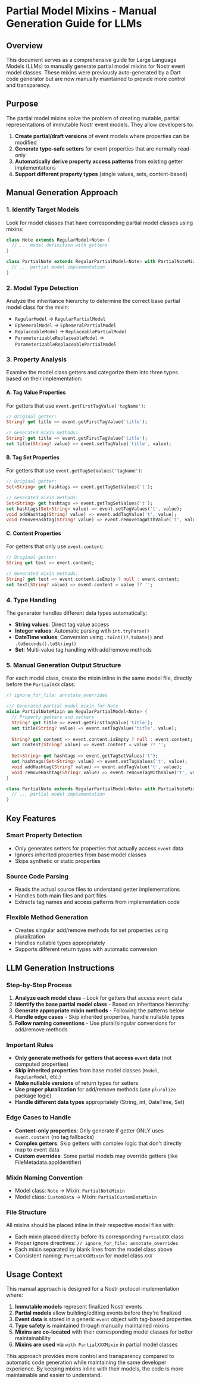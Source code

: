 # Partial Model Mixins - Manual Generation Guide for LLMs

## Overview

This document serves as a comprehensive guide for Large Language Models (LLMs) to manually generate partial model mixins for Nostr event model classes. These mixins were previously auto-generated by a Dart code generator but are now manually maintained to provide more control and transparency.

## Purpose

The partial model mixins solve the problem of creating mutable, partial representations of immutable Nostr event models. They allow developers to:

1. **Create partial/draft versions** of event models where properties can be modified
2. **Generate type-safe setters** for event properties that are normally read-only
3. **Automatically derive property access patterns** from existing getter implementations
4. **Support different property types** (single values, sets, content-based)

## Manual Generation Approach

### 1. Identify Target Models

Look for model classes that have corresponding partial model classes using mixins:

```dart
class Note extends RegularModel<Note> {
  // ... model definition with getters
}

class PartialNote extends RegularPartialModel<Note> with PartialNoteMixin {
  // ... partial model implementation
}
```

### 2. Model Type Detection

Analyze the inheritance hierarchy to determine the correct base partial model class for the mixin:

- `RegularModel` → `RegularPartialModel`
- `EphemeralModel` → `EphemeralPartialModel` 
- `ReplaceableModel` → `ReplaceablePartialModel`
- `ParameterizableReplaceableModel` → `ParameterizableReplaceablePartialModel`

### 3. Property Analysis

Examine the model class getters and categorize them into three types based on their implementation:

#### A. Tag Value Properties
For getters that use `event.getFirstTagValue('tagName')`:

```dart
// Original getter:
String? get title => event.getFirstTagValue('title');

// Generated mixin methods:
String? get title => event.getFirstTagValue('title');
set title(String? value) => event.setTagValue('title', value);
```

#### B. Tag Set Properties  
For getters that use `event.getTagSetValues('tagName')`:

```dart
// Original getter:
Set<String> get hashtags => event.getTagSetValues('t');

// Generated mixin methods:
Set<String> get hashtags => event.getTagSetValues('t');
set hashtags(Set<String> value) => event.setTagValues('t', value);
void addHashtag(String? value) => event.addTagValue('t', value);
void removeHashtag(String? value) => event.removeTagWithValue('t', value);
```

#### C. Content Properties
For getters that only use `event.content`:

```dart
// Original getter:
String get text => event.content;

// Generated mixin methods:
String? get text => event.content.isEmpty ? null : event.content;
set text(String? value) => event.content = value ?? '';
```

### 4. Type Handling

The generator handles different data types automatically:

- **String values**: Direct tag value access
- **Integer values**: Automatic parsing with `int.tryParse()`
- **DateTime values**: Conversion using `.toInt()?.toDate()` and `.toSeconds().toString()`
- **Set<String>**: Multi-value tag handling with add/remove methods

### 5. Manual Generation Output Structure

For each model class, create the mixin inline in the same model file, directly before the `PartialXXX` class:

```dart
// ignore_for_file: annotate_overrides

/// Generated partial model mixin for Note
mixin PartialNoteMixin on RegularPartialModel<Note> {
  // Property getters and setters
  String? get title => event.getFirstTagValue('title');
  set title(String? value) => event.setTagValue('title', value);
  
  String? get content => event.content.isEmpty ? null : event.content;
  set content(String? value) => event.content = value ?? '';
  
  Set<String> get hashtags => event.getTagSetValues('t');
  set hashtags(Set<String> value) => event.setTagValues('t', value);
  void addHashtag(String? value) => event.addTagValue('t', value);
  void removeHashtag(String? value) => event.removeTagWithValue('t', value);
}

class PartialNote extends RegularPartialModel<Note> with PartialNoteMixin {
  // ... partial model implementation
}
```

## Key Features

### Smart Property Detection
- Only generates setters for properties that actually access `event` data
- Ignores inherited properties from base model classes
- Skips synthetic or static properties

### Source Code Parsing
- Reads the actual source files to understand getter implementations
- Handles both main files and part files
- Extracts tag names and access patterns from implementation code

### Flexible Method Generation
- Creates singular add/remove methods for set properties using pluralization
- Handles nullable types appropriately
- Supports different return types with automatic conversion

## LLM Generation Instructions

### Step-by-Step Process

1. **Analyze each model class** - Look for getters that access `event` data
2. **Identify the base partial model class** - Based on inheritance hierarchy
3. **Generate appropriate mixin methods** - Following the patterns below
4. **Handle edge cases** - Skip inherited properties, handle nullable types
5. **Follow naming conventions** - Use plural/singular conversions for add/remove methods

### Important Rules

- **Only generate methods for getters that access `event` data** (not computed properties)
- **Skip inherited properties** from base model classes (`Model`, `RegularModel`, etc.)
- **Make nullable versions** of return types for setters
- **Use proper pluralization** for add/remove methods (use `pluralize` package logic)
- **Handle different data types** appropriately (String, int, DateTime, Set<String>)

### Edge Cases to Handle

- **Content-only properties**: Only generate if getter ONLY uses `event.content` (no tag fallbacks)
- **Complex getters**: Skip getters with complex logic that don't directly map to event data
- **Custom overrides**: Some partial models may override getters (like FileMetadata.appIdentifier)

### Mixin Naming Convention

- Model class: `Note` → Mixin: `PartialNoteMixin`
- Model class: `CustomData` → Mixin: `PartialCustomDataMixin`

### File Structure

All mixins should be placed inline in their respective model files with:
- Each mixin placed directly before its corresponding `PartialXXX` class
- Proper ignore directives: `// ignore_for_file: annotate_overrides`
- Each mixin separated by blank lines from the model class above
- Consistent naming: `PartialXXXMixin` for model class `XXX`

## Usage Context

This manual approach is designed for a Nostr protocol implementation where:

1. **Immutable models** represent finalized Nostr events
2. **Partial models** allow building/editing events before they're finalized  
3. **Event data** is stored in a generic `event` object with tag-based properties
4. **Type safety** is maintained through manually maintained mixins
5. **Mixins are co-located** with their corresponding model classes for better maintainability
6. **Mixins are used** via `with PartialXXXMixin` in partial model classes

This approach provides more control and transparency compared to automatic code generation while maintaining the same developer experience. By keeping mixins inline with their models, the code is more maintainable and easier to understand. 